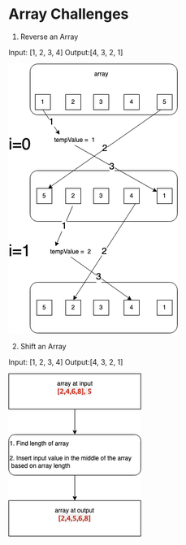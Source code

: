 ﻿# Array Challenges

1. Reverse an Array

Input: [1, 2, 3, 4]
Output:[4, 3, 2, 1]

![whiteboard 01](../../Assets/challenge01.png)

2. Shift an Array

Input: [1, 2, 3, 4]
Output:[4, 3, 2, 1]

![whiteboard 02](../../Assets/challenge02.png)